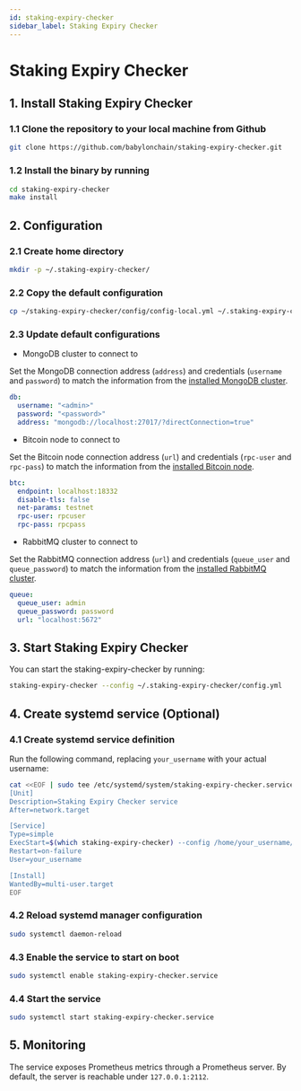 ```yaml
---
id: staking-expiry-checker
sidebar_label: Staking Expiry Checker
---
```

# Staking Expiry Checker

## 1. Install Staking Expiry Checker

### 1.1 Clone the repository to your local machine from Github

```bash
git clone https://github.com/babylonchain/staking-expiry-checker.git
```

### 1.2 Install the binary by running

```bash
cd staking-expiry-checker
make install
```

## 2. Configuration

### 2.1 Create home directory

```bash
mkdir -p ~/.staking-expiry-checker/
```

### 2.2 Copy the default configuration

```bash
cp ~/staking-expiry-checker/config/config-local.yml ~/.staking-expiry-checker/config.yml
```

### 2.3 Update default configurations

- MongoDB cluster to connect to

Set the MongoDB connection address (`address`)
and credentials (`username` and `password`) to match
the information from the
[installed MongoDB cluster](../infra/mongodb.md).

```yml
db:
  username: "<admin>"
  password: "<password>"
  address: "mongodb://localhost:27017/?directConnection=true"
```

- Bitcoin node to connect to

Set the Bitcoin node connection address (`url`)
and credentials (`rpc-user` and `rpc-pass`)
to match the information from the
[installed Bitcoin node](../infra/bitcoind.md).

```yml
btc:
  endpoint: localhost:18332
  disable-tls: false
  net-params: testnet
  rpc-user: rpcuser
  rpc-pass: rpcpass
```

- RabbitMQ cluster to connect to

Set the RabbitMQ connection address (`url`)
and credentials (`queue_user` and `queue_password`)
to match the information from the
[installed RabbitMQ cluster](../infra/rabbitmq.md).

```yml
queue:
  queue_user: admin
  queue_password: password
  url: "localhost:5672"
```

## 3. Start Staking Expiry Checker

You can start the staking-expiry-checker by running:

```bash
staking-expiry-checker --config ~/.staking-expiry-checker/config.yml
```

## 4. Create systemd service (Optional)

### 4.1 Create systemd service definition

Run the following command, replacing `your_username` with your actual username:

```bash
cat <<EOF | sudo tee /etc/systemd/system/staking-expiry-checker.service
[Unit]
Description=Staking Expiry Checker service
After=network.target

[Service]
Type=simple
ExecStart=$(which staking-expiry-checker) --config /home/your_username/.staking-expiry-checker/config.yml
Restart=on-failure
User=your_username

[Install]
WantedBy=multi-user.target
EOF
```

### 4.2 Reload systemd manager configuration

```bash
sudo systemctl daemon-reload
```

### 4.3 Enable the service to start on boot

```bash
sudo systemctl enable staking-expiry-checker.service
```

### 4.4 Start the service

```bash
sudo systemctl start staking-expiry-checker.service
```

## 5. Monitoring

The service exposes Prometheus metrics through a Prometheus server.
By default, the server is reachable under `127.0.0.1:2112`.
